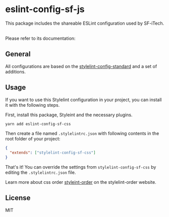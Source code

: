 
# eslint-config-sf-js

This package includes the shareable ESLint configuration used by SF-iTech.

<br>
Please refer to its documentation:

## General

All configurations are based on the [stylelint-config-standard](https://github.com/stylelint/stylelint/blob/master/README.md) and a set of additions.

## Usage

If you want to use this Stylelint configuration in your project, you can install it with the following steps.

First, install this package, Styleint and the necessary plugins.

```sh
yarn add eslint-config-sf-css
```

Then create a file named `.stylelintrc.json` with following contents in the root folder of your project:

```json
{
  "extends": ["stylelint-config-sf-css"]
}
```

That's it! You can override the settings from `stylelint-config-sf-css` by editing the `.stylelintrc.json` file. 

Learn more about css order [styleint-order](https://github.com/hudochenkov/stylelint-order/blob/master/README.md) on the stylelint-order website.


## License

MIT